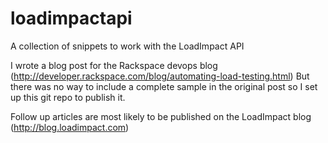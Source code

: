 loadimpactapi
=============

A collection of snippets to work with the LoadImpact API

I wrote a blog post for the Rackspace devops blog (http://developer.rackspace.com/blog/automating-load-testing.html)
But there was no way to include a complete sample in the original post so I set up this git repo to publish it.

Follow up articles are most likely to be published on the LoadImpact blog (http://blog.loadimpact.com)




